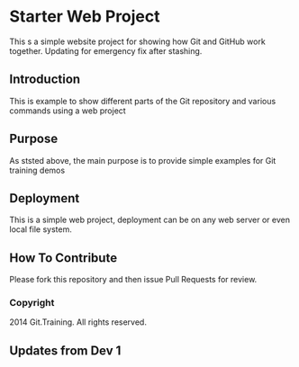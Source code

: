 # Starter Web Project

This s a simple website project for showing how Git and GitHub work together.
Updating for emergency fix after stashing.

## Introduction

This is example to show different parts of the Git repository and various commands using a web project

## Purpose

As ststed above, the main purpose is to provide simple examples for Git training demos

## Deployment

This is a simple web project, deployment can be on any web server or even local file system.

## How To Contribute

Please fork this repository and then issue Pull Requests for review.

### Copyright

2014 Git.Training. All rights reserved.


## Updates from Dev 1
